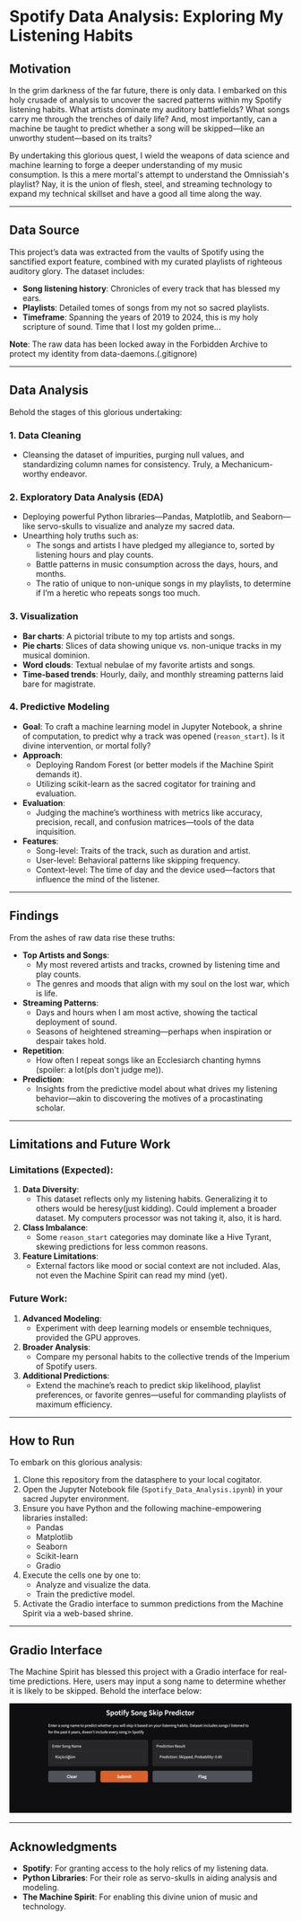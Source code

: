 # Spotify Data Analysis: Exploring My Listening Habits

## Motivation

In the grim darkness of the far future, there is only data. I embarked on this holy crusade of analysis to uncover the sacred patterns within my Spotify listening habits. What artists dominate my auditory battlefields? What songs carry me through the trenches of daily life? And, most importantly, can a machine be taught to predict whether a song will be skipped—like an unworthy student—based on its traits? 

By undertaking this glorious quest, I wield the weapons of data science and machine learning to forge a deeper understanding of my music consumption. Is this a mere mortal's attempt to understand the Omnissiah's playlist? Nay, it is the union of flesh, steel, and streaming technology to expand my technical skillset and have a good all time along the way.

---

## Data Source

This project’s data was extracted from the vaults of Spotify using the sanctified export feature, combined with my curated playlists of righteous auditory glory. The dataset includes:

- **Song listening history**: Chronicles of every track that has blessed my ears.
- **Playlists**: Detailed tomes of songs from my not so sacred playlists.
- **Timeframe**: Spanning the years of 2019 to 2024, this is my holy scripture of sound. Time that I lost my golden prime...

**Note**: The raw data has been locked away in the Forbidden Archive to protect my identity from data-daemons.(.gitignore)

---

## Data Analysis

Behold the stages of this glorious undertaking:

### 1. Data Cleaning
- Cleansing the dataset of impurities, purging null values, and standardizing column names for consistency. Truly, a Mechanicum-worthy endeavor.

### 2. Exploratory Data Analysis (EDA)
- Deploying powerful Python libraries—Pandas, Matplotlib, and Seaborn—like servo-skulls to visualize and analyze my sacred data.
- Unearthing holy truths such as:
  - The songs and artists I have pledged my allegiance to, sorted by listening hours and play counts.
  - Battle patterns in music consumption across the days, hours, and months.
  - The ratio of unique to non-unique songs in my playlists, to determine if I’m a heretic who repeats songs too much.

### 3. Visualization
- **Bar charts**: A pictorial tribute to my top artists and songs.
- **Pie charts**: Slices of data showing unique vs. non-unique tracks in my musical dominion.
- **Word clouds**: Textual nebulae of my favorite artists and songs.
- **Time-based trends**: Hourly, daily, and monthly streaming patterns laid bare for magistrate.

### 4. Predictive Modeling
- **Goal**: To craft a machine learning model in Jupyter Notebook, a shrine of computation, to predict why a track was opened (`reason_start`). Is it divine intervention, or mortal folly?
- **Approach**:
  - Deploying Random Forest (or better models if the Machine Spirit demands it).
  - Utilizing scikit-learn as the sacred cogitator for training and evaluation.
- **Evaluation**:
  - Judging the machine’s worthiness with metrics like accuracy, precision, recall, and confusion matrices—tools of the data inquisition.
- **Features**:
  - Song-level: Traits of the track, such as duration and artist.
  - User-level: Behavioral patterns like skipping frequency.
  - Context-level: The time of day and the device used—factors that influence the mind of the listener.

---

## Findings

From the ashes of raw data rise these truths:

- **Top Artists and Songs**:
  - My most revered artists and tracks, crowned by listening time and play counts.
  - The genres and moods that align with my soul on the lost war, which is life.
- **Streaming Patterns**:
  - Days and hours when I am most active, showing the tactical deployment of sound.
  - Seasons of heightened streaming—perhaps when inspiration or despair takes hold.
- **Repetition**:
  - How often I repeat songs like an Ecclesiarch chanting hymns (spoiler: a lot(pls don't judge me)).
- **Prediction**:
  - Insights from the predictive model about what drives my listening behavior—akin to discovering the motives of a procastinating scholar.

---

## Limitations and Future Work

### Limitations (Expected):
1. **Data Diversity**:
   - This dataset reflects only my listening habits. Generalizing it to others would be heresy(just kidding). Could implement a broader dataset. My computers processor was not taking it, also, it is hard.
2. **Class Imbalance**:
   - Some `reason_start` categories may dominate like a Hive Tyrant, skewing predictions for less common reasons.
3. **Feature Limitations**:
   - External factors like mood or social context are not included. Alas, not even the Machine Spirit can read my mind (yet).

### Future Work:
1. **Advanced Modeling**:
   - Experiment with deep learning models or ensemble techniques, provided the GPU approves.
2. **Broader Analysis**:
   - Compare my personal habits to the collective trends of the Imperium of Spotify users.
3. **Additional Predictions**:
   - Extend the machine’s reach to predict skip likelihood, playlist preferences, or favorite genres—useful for commanding playlists of maximum efficiency.

---

## How to Run

To embark on this glorious analysis:

1. Clone this repository from the datasphere to your local cogitator.
2. Open the Jupyter Notebook file (`Spotify_Data_Analysis.ipynb`) in your sacred Jupyter environment.
3. Ensure you have Python and the following machine-empowering libraries installed:
   - Pandas
   - Matplotlib
   - Seaborn
   - Scikit-learn
   - Gradio
4. Execute the cells one by one to:
   - Analyze and visualize the data.
   - Train the predictive model.
5. Activate the Gradio interface to summon predictions from the Machine Spirit via a web-based shrine.

---

## Gradio Interface

The Machine Spirit has blessed this project with a Gradio interface for real-time predictions. Here, users may input a song name to determine whether it is likely to be skipped. Behold the interface below:

![Gradio Interface Screenshot](img/gradio_interface.png)

---

## Acknowledgments

- **Spotify**: For granting access to the holy relics of my listening data.
- **Python Libraries**: For their role as servo-skulls in aiding analysis and modeling.
- **The Machine Spirit**: For enabling this divine union of music and technology.
